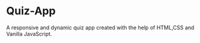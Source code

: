 # Quiz-App
A responsive and dynamic quiz app created with the help of HTML,CSS and Vanilla JavaScript.
